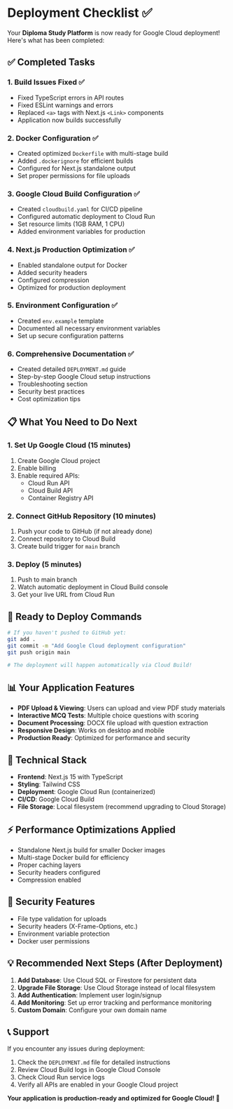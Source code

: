 # Deployment Checklist ✅

Your **Diploma Study Platform** is now ready for Google Cloud deployment! Here's what has been completed:

## ✅ Completed Tasks

### 1. **Build Issues Fixed** ✅
- Fixed TypeScript errors in API routes
- Fixed ESLint warnings and errors
- Replaced `<a>` tags with Next.js `<Link>` components
- Application now builds successfully

### 2. **Docker Configuration** ✅
- Created optimized `Dockerfile` with multi-stage build
- Added `.dockerignore` for efficient builds
- Configured for Next.js standalone output
- Set proper permissions for file uploads

### 3. **Google Cloud Build Configuration** ✅
- Created `cloudbuild.yaml` for CI/CD pipeline
- Configured automatic deployment to Cloud Run
- Set resource limits (1GB RAM, 1 CPU)
- Added environment variables for production

### 4. **Next.js Production Optimization** ✅
- Enabled standalone output for Docker
- Added security headers
- Configured compression
- Optimized for production deployment

### 5. **Environment Configuration** ✅
- Created `env.example` template
- Documented all necessary environment variables
- Set up secure configuration patterns

### 6. **Comprehensive Documentation** ✅
- Created detailed `DEPLOYMENT.md` guide
- Step-by-step Google Cloud setup instructions
- Troubleshooting section
- Security best practices
- Cost optimization tips

## 📋 What You Need to Do Next

### 1. **Set Up Google Cloud** (15 minutes)
1. Create Google Cloud project
2. Enable billing
3. Enable required APIs:
   - Cloud Run API
   - Cloud Build API
   - Container Registry API

### 2. **Connect GitHub Repository** (10 minutes)
1. Push your code to GitHub (if not already done)
2. Connect repository to Cloud Build
3. Create build trigger for `main` branch

### 3. **Deploy** (5 minutes)
1. Push to main branch
2. Watch automatic deployment in Cloud Build console
3. Get your live URL from Cloud Run

## 🚀 Ready to Deploy Commands

```bash
# If you haven't pushed to GitHub yet:
git add .
git commit -m "Add Google Cloud deployment configuration"
git push origin main

# The deployment will happen automatically via Cloud Build!
```

## 📊 Your Application Features

- **PDF Upload & Viewing**: Users can upload and view PDF study materials
- **Interactive MCQ Tests**: Multiple choice questions with scoring
- **Document Processing**: DOCX file upload with question extraction
- **Responsive Design**: Works on desktop and mobile
- **Production Ready**: Optimized for performance and security

## 🔧 Technical Stack

- **Frontend**: Next.js 15 with TypeScript
- **Styling**: Tailwind CSS
- **Deployment**: Google Cloud Run (containerized)
- **CI/CD**: Google Cloud Build
- **File Storage**: Local filesystem (recommend upgrading to Cloud Storage)

## ⚡ Performance Optimizations Applied

- Standalone Next.js build for smaller Docker images
- Multi-stage Docker build for efficiency
- Proper caching layers
- Security headers configured
- Compression enabled

## 🔐 Security Features

- File type validation for uploads
- Security headers (X-Frame-Options, etc.)
- Environment variable protection
- Docker user permissions

## 💡 Recommended Next Steps (After Deployment)

1. **Add Database**: Use Cloud SQL or Firestore for persistent data
2. **Upgrade File Storage**: Use Cloud Storage instead of local filesystem
3. **Add Authentication**: Implement user login/signup
4. **Add Monitoring**: Set up error tracking and performance monitoring
5. **Custom Domain**: Configure your own domain name

## 📞 Support

If you encounter any issues during deployment:

1. Check the `DEPLOYMENT.md` file for detailed instructions
2. Review Cloud Build logs in Google Cloud Console
3. Check Cloud Run service logs
4. Verify all APIs are enabled in your Google Cloud project

**Your application is production-ready and optimized for Google Cloud! 🎉**
